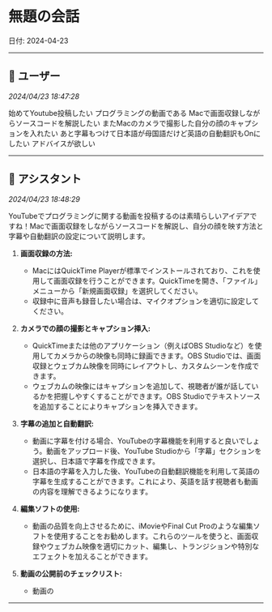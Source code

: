 # 無題の会話

日付: 2024-04-23

---

## 👤 ユーザー
*2024/04/23 18:47:28*

始めてYoutube投稿したい
プログラミングの動画である
Macで画面収録しながらソースコードを解説したい
またMacのカメラで撮影した自分の顔のキャプションを入れたい
あと字幕もつけて日本語が母国語だけど英語の自動翻訳もOnにしたい
アドバイスが欲しい

---

## 🤖 アシスタント
*2024/04/23 18:48:29*

YouTubeでプログラミングに関する動画を投稿するのは素晴らしいアイデアですね！Macで画面収録をしながらソースコードを解説し、自分の顔を映す方法と字幕や自動翻訳の設定について説明します。

1. **画面収録の方法:**
   - MacにはQuickTime Playerが標準でインストールされており、これを使用して画面収録を行うことができます。QuickTimeを開き、「ファイル」メニューから「新規画面収録」を選択してください。
   - 収録中に音声も録音したい場合は、マイクオプションを適切に設定してください。

2. **カメラでの顔の撮影とキャプション挿入:**
   - QuickTimeまたは他のアプリケーション（例えばOBS Studioなど）を使用してカメラからの映像も同時に録画できます。OBS Studioでは、画面収録とウェブカム映像を同時にレイアウトし、カスタムシーンを作成できます。
   - ウェブカムの映像にはキャプションを追加して、視聴者が誰が話しているかを把握しやすくすることができます。OBS Studioでテキストソースを追加することによりキャプションを挿入できます。

3. **字幕の追加と自動翻訳:**
   - 動画に字幕を付ける場合、YouTubeの字幕機能を利用すると良いでしょう。動画をアップロード後、YouTube Studioから「字幕」セクションを選択し、日本語で字幕を作成できます。
   - 日本語の字幕を入力した後、YouTubeの自動翻訳機能を利用して英語の字幕を生成することができます。これにより、英語を話す視聴者も動画の内容を理解できるようになります。

4. **編集ソフトの使用:**
   - 動画の品質を向上させるために、iMovieやFinal Cut Proのような編集ソフトを使用することをお勧めします。これらのツールを使うと、画面収録やウェブカム映像を適切にカット、編集し、トランジションや特別なエフェクトを加えることができます。

5. **動画の公開前のチェックリスト:**
   - 動画の

---
